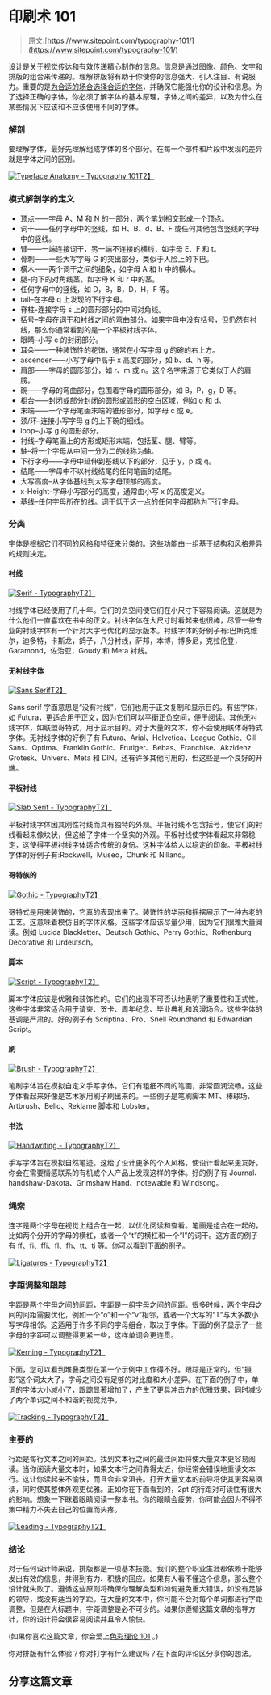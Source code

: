 # 印刷术 101

> 原文:[https://www.sitepoint.com/typography-101/](https://www.sitepoint.com/typography-101/)

设计是关于视觉传达和有效传递精心制作的信息。信息是通过图像、颜色、文字和排版的组合来传递的。理解排版将有助于你使你的信息强大、引人注目、有说服力。重要的是[为合适的场合选择合适的字体](https://www.sitepoint.com/7-fonts-with-very-specialized-purposes/ "7 Fonts With Very Specialized Purposes")，并确保它能强化你的设计和信息。为了选择正确的字体，你必须了解字体的基本原理，字体之间的差异，以及为什么在某些情况下应该和不应该使用不同的字体。

### 解剖

要理解字体，最好先理解组成字体的各个部分。在每一个部件和片段中发现的差异就是字体之间的区别。

[![Typeface Anatomy - Typography 101](../Images/79d4e57ac1eb8ccda449bf71a643655a.png)T2】](https://www.sitepoint.com/wp-content/uploads/2013/01/anatomy.jpg)

### 模式解剖学的定义

*   顶点——字母 A、M 和 N 的一部分，两个笔划相交形成一个顶点。
*   词干——任何字母中的竖线，如 H、B、d、B、F 或任何其他包含竖线的字母中的竖线。
*   臂——一端连接词干，另一端不连接的横线，如字母 E、F 和 t。
*   骨刺——一些大写字母 G 的突出部分，类似于人脸上的下巴。
*   横木——两个词干之间的细条，如字母 A 和 h 中的横木。
*   腿-向下的对角线茎，如字母 K 和 r 中的茎。
*   任何字母中的竖线，如 D，B，B，D，H，F 等。
*   tail–在字母 q 上发现的下行字母。
*   脊柱-连接字母 s 上的圆形部分的中间对角线。
*   括号–字母在词干和衬线之间的弯曲部分。如果字母中没有括号，但仍然有衬线，那么你通常看到的是一个平板衬线字体。
*   眼睛–小写 e 的封闭部分。
*   耳朵——一种装饰性的花饰，通常在小写字母 g 的碗的右上方。
*   ascender——小写字母中高于 x 高度的部分，如 b、d、h 等。
*   肩部——字母的圆形部分，如 r、m 或 n。这个名字来源于它类似于人的肩膀。
*   碗——字母的弯曲部分，包围着字母的圆形部分，如 B，P，g，D 等。
*   柜台——封闭或部分封闭的圆形或弧形的空白区域，例如 o 和 d。
*   末端——一个字母笔画末端的锥形部分，如字母 c 或 e。
*   颈/环–连接小写字母 g 的上下碗的细线。
*   loop–小写 g 的圆形部分。
*   衬线–字母笔画上的方形或矩形末端，包括茎、腿、臂等。
*   轴–将一个字母从中间一分为二的线称为轴。
*   下行字母——字母中延伸到基线以下的部分，见于 y，p 或 q。
*   结尾——字母中不以衬线结尾的任何笔画的结尾。
*   大写高度–从字体基线到大写字母顶部的高度。
*   x-Height–字母小写部分的高度，通常由小写 x 的高度定义。
*   基线–任何字母所在的线。词干低于这一点的任何字母都称为下行字母。

### 分类

字体是根据它们不同的风格和特征来分类的。这些功能由一组基于结构和风格差异的规则决定。

#### 衬线

[![Serif - Typography](../Images/5be781502a48c74d8ffaf8b88275ed0d.png)T2】](https://www.sitepoint.com/wp-content/uploads/2013/01/serif.jpg)

衬线字体已经使用了几十年。它们的负空间使它们在小尺寸下容易阅读。这就是为什么他们一直喜欢在书中的正文。衬线字体在大尺寸时看起来也很棒，尽管一些专业的衬线字体有一个针对大字号优化的显示版本。衬线字体的好例子有:巴斯克维尔，迪多特，卡斯龙，鸽子，八分衬线，萨邦，本博，博多尼，克拉伦登，Garamond，佐治亚，Goudy 和 Meta 衬线。

#### 无衬线字体

[![Sans Serif](../Images/50fb6649695fc1980de318ca5f5ad565.png)T2】](https://www.sitepoint.com/wp-content/uploads/2013/01/sans-serif.jpg)

Sans serif 字面意思是“没有衬线”，它们也用于正文复制和显示目的。有些字体，如 Futura，更适合用于正文，因为它们可以平衡正负空间，便于阅读。其他无衬线字体，如联盟哥特式，用于显示目的。对于大量的文本，你不会使用联体哥特式字体。无衬线字体的好例子有 Futura、Arial、Helvetica、League Gothic、Gill Sans、Optima、Franklin Gothic、Frutiger、Bebas、Franchise、Akzidenz Grotesk、Univers、Meta 和 DIN。还有许多其他可用的，但这些是一个良好的开端。

#### 平板衬线

[![Slab Serif - Typography](../Images/eecdcebe213fd1bd74e567f104a2d8f2.png)T2】](https://www.sitepoint.com/wp-content/uploads/2013/01/slab-serif.jpg)

平板衬线字体因其刚性衬线而具有独特的外观。平板衬线不包含括号，使它们的衬线看起来像块状，但这给了字体一个坚实的外观。平板衬线使字体看起来非常稳定，这使得平板衬线字体适合传统的身份。这种字体给人以稳定的印象。平板衬线字体的好例子有:Rockwell，Museo，Chunk 和 Nilland。

#### 哥特族的

[![Gothic - Typography](../Images/f866dd16b44da8e206744eeddf0ae59a.png)T2】](https://www.sitepoint.com/wp-content/uploads/2013/01/gothic.jpg)

哥特式是用来装饰的，它真的表现出来了。装饰性的华丽和摇摆展示了一种古老的工艺。这意味着模仿旧的字体风格。这些字体应该尽量少用，因为它们很难大量阅读。例如 Lucida Blackletter、Deutsch Gothic、Perry Gothic、Rothenburg Decorative 和 Urdeutsch。

#### 脚本

[![Script - Typography](../Images/3d463cab53c320787407b9c2029a6c83.png)T2】](https://www.sitepoint.com/wp-content/uploads/2013/01/script.jpg)

脚本字体应该是优雅和装饰性的。它们的出现不可否认地表明了重要性和正式性。这些字体非常适合用于请柬、贺卡、周年纪念、毕业典礼和浪漫场合。这些字体的基调是严肃的。好的例子有 Scriptina、Pro、Snell Roundhand 和 Edwardian Script。

#### 刷

[![Brush - Typography](../Images/0fdfff716c4a240f31339aa9f5488a7f.png)T2】](https://www.sitepoint.com/wp-content/uploads/2013/01/brush.jpg)

笔刷字体旨在模拟自定义手写字体。它们有粗细不同的笔画，非常圆润流畅。这些字体看起来好像是艺术家用刷子刷出来的。一些例子是笔刷脚本 MT、棒球场、Artbrush、Bello、Reklame 脚本和 Lobster。

#### 书法

[![Handwriting - Typography](../Images/a4df8aacac758183f4670f7104299c7f.png)T2】](https://www.sitepoint.com/wp-content/uploads/2013/01/handwriting.jpg)

手写字体旨在模拟自然笔迹。这给了设计更多的个人风格，使设计看起来更友好。你会在需要情感联系的有机或个人产品上发现这样的字体。好的例子有 Journal、handshaw-Dakota、Grimshaw Hand、notewable 和 Windsong。

### 绳索

连字是两个字母在视觉上组合在一起，以优化阅读和查看。笔画是组合在一起的，比如两个分开的字母的横杠，或者一个“t”的横杠和一个“I”的词干。这方面的例子有 ff、fi、ffi、fl、fh、tt、ti 等。你可以看到下面的例子。

[![Ligatures - Typography](../Images/781fcce36219fdabd01e7f1e6219fd11.png)T2】](https://www.sitepoint.com/wp-content/uploads/2013/01/Screen-shot-2013-01-10-at-9.06.33-AM.png)

### 字距调整和跟踪

字距是两个字母之间的间距，字距是一组字母之间的间距。很多时候，两个字母之间的间距需要优化，例如一个“o”和一个“v”相邻，或者一个大写的“T”与大多数小写字母相邻。这适用于许多不同的字母组合，取决于字体。下面的例子显示了一些字母的字距可以调整得更紧一些，这样单词会更连贯。

[![Kerning - Typography](../Images/5d4e19d88f21c9fa889db39ab296029b.png)T2】](https://www.sitepoint.com/wp-content/uploads/2013/01/Screen-shot-2013-01-10-at-9.11.59-AM.png)

下面，您可以看到堆叠类型在第一个示例中工作得不好。跟踪是正常的，但“摄影”这个词太大了，字母之间没有足够的对比度和大小差异。在下面的例子中，单词的字体大小减小了，跟踪显著增加了，产生了更具冲击力的优雅效果，同时减少了两个单词之间不和谐的视觉竞争。

[![Tracking - Typography](../Images/af39a444260ca9768f535812d9499874.png)T2】](https://www.sitepoint.com/wp-content/uploads/2013/01/Screen-shot-2013-01-10-at-9.19.21-AM.png)

### 主要的

行距是每行文本之间的间距。找到文本行之间的最佳间距将使大量文本更容易阅读。当你阅读大量文本时，如果文本行之间靠得太近，你经常会错误地重读文本行。这让你读起来不愉快，而且会非常沮丧。打开大量文本的前导将使其更容易阅读，同时使其整体外观更优雅。正如你在下面看到的，2pt 的行距对可读性有很大的影响。想象一下眯着眼睛阅读一整本书。你的眼睛会疲劳，你可能会因为不得不集中精力不失去自己的位置而头疼。

[![Leading - Typography](../Images/9a86d968af7432b60a8dccc8f876ffcc.png)T2】](https://www.sitepoint.com/wp-content/uploads/2013/01/Screen-shot-2013-01-10-at-9.33.06-AM.png)

### 结论

对于任何设计师来说，排版都是一项基本技能。我们的整个职业生涯都依赖于能够发出有效的信息，并得到有力、积极的回应。如果有人看不懂这个信息，那么整个设计就失败了。遵循这些原则将确保你理解类型和如何避免重大错误，如没有足够的领导，或没有适当的字距。在大量的文本中，你可能不会对每个单词都进行字距调整，但是在大标题中，字距调整是必不可少的。如果你遵循这篇文章的指导方针，你的设计将会很容易阅读并且令人愉快。

(如果你喜欢这篇文章，你会爱上[色彩理论 101](https://www.sitepoint.com/color-theory-101-2/ "Color Theory 101") 。)

你对排版有什么体验？你对打字有什么建议吗？在下面的评论区分享你的想法。

## 分享这篇文章
